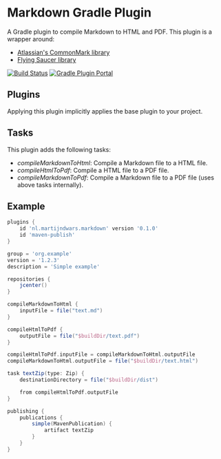 # Markdown Gradle Plugin

A Gradle plugin to compile Markdown to HTML and PDF. This plugin is a wrapper around:

* [Atlassian's CommonMark library](https://github.com/atlassian/commonmark-java)
* [Flying Saucer library](https://github.com/flyingsaucerproject/flyingsaucer)

[![Build Status](https://travis-ci.com/MartijnDwars/markdown-gradle-plugin.svg?branch=master)](https://travis-ci.com/MartijnDwars/markdown-gradle-plugin)
[![Gradle Plugin Portal](https://img.shields.io/maven-metadata/v/https/plugins.gradle.org/m2/nl/martijndwars/markdown/nl.martijndwars.markdown.gradle.plugin/maven-metadata.xml.svg?label=gradle)](https://plugins.gradle.org/plugin/nl.martijndwars.markdown)

## Plugins

Applying this plugin implicitly applies the base plugin to your project.

## Tasks

This plugin adds the following tasks:

* _compileMarkdownToHtml_: Compile a Markdown file to a HTML file.
* _compileHtmlToPdf_: Compile a HTML file to a PDF file.
* _compileMarkdownToPdf_: Compile a Markdown file to a PDF file (uses above tasks internally).

## Example

```groovy
plugins {
    id 'nl.martijndwars.markdown' version '0.1.0'
    id 'maven-publish'
}

group = 'org.example'
version = '1.2.3'
description = 'Simple example'

repositories {
    jcenter()
}

compileMarkdownToHtml {
    inputFile = file("text.md")
}

compileHtmlToPdf {
    outputFile = file("$buildDir/text.pdf")
}

compileHtmlToPdf.inputFile = compileMarkdownToHtml.outputFile
compileMarkdownToHtml.outputFile = file("$buildDir/text.html")

task textZip(type: Zip) {
    destinationDirectory = file("$buildDir/dist")

    from compileHtmlToPdf.outputFile
}

publishing {
    publications {
        simple(MavenPublication) {
            artifact textZip
        }
    }
}
```

